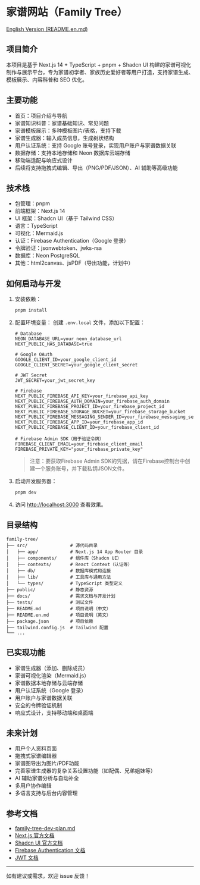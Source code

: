 # 家谱网站（Family Tree）

[English Version (README.en.md)](./README.en.md)


## 项目简介
本项目是基于 Next.js 14 + TypeScript + pnpm + Shadcn UI 构建的家谱可视化制作与展示平台，专为家谱初学者、家族历史爱好者等用户打造，支持家谱生成、模板展示、内容科普和 SEO 优化。

## 主要功能
- 首页：项目介绍与导航
- 家谱知识科普：家谱基础知识、常见问题
- 家谱模板展示：多种模板图片/表格，支持下载
- 家谱生成器：输入成员信息，生成树状结构
- 用户认证系统：支持 Google 账号登录，实现用户账户与家谱数据关联
- 数据存储：支持本地存储和 Neon 数据库云端存储
- 移动端适配与响应式设计
- 后续将支持拖拽式编辑、导出（PNG/PDF/JSON）、AI 辅助等高级功能

## 技术栈
- 包管理：pnpm
- 前端框架：Next.js 14
- UI 框架：Shadcn UI（基于 Tailwind CSS）
- 语言：TypeScript
- 可视化：Mermaid.js
- 认证：Firebase Authentication（Google 登录）
- 令牌验证：jsonwebtoken、jwks-rsa
- 数据库：Neon PostgreSQL
- 其他：html2canvas、jsPDF（导出功能，计划中）

## 如何启动与开发
1. 安装依赖：
   ```bash
   pnpm install
   ```

2. 配置环境变量：
   创建 `.env.local` 文件，添加以下配置：
   ```
   # Database
   NEON_DATABASE_URL=your_neon_database_url
   NEXT_PUBLIC_HAS_DATABASE=true

   # Google OAuth
   GOOGLE_CLIENT_ID=your_google_client_id
   GOOGLE_CLIENT_SECRET=your_google_client_secret

   # JWT Secret
   JWT_SECRET=your_jwt_secret_key

   # Firebase
   NEXT_PUBLIC_FIREBASE_API_KEY=your_firebase_api_key
   NEXT_PUBLIC_FIREBASE_AUTH_DOMAIN=your_firebase_auth_domain
   NEXT_PUBLIC_FIREBASE_PROJECT_ID=your_firebase_project_id
   NEXT_PUBLIC_FIREBASE_STORAGE_BUCKET=your_firebase_storage_bucket
   NEXT_PUBLIC_FIREBASE_MESSAGING_SENDER_ID=your_firebase_messaging_sender_id
   NEXT_PUBLIC_FIREBASE_APP_ID=your_firebase_app_id
   NEXT_PUBLIC_FIREBASE_CLIENT_ID=your_firebase_client_id

   # Firebase Admin SDK（用于验证令牌）
   FIREBASE_CLIENT_EMAIL=your_firebase_client_email
   FIREBASE_PRIVATE_KEY="your_firebase_private_key"
   ```

   > 注意：要获取Firebase Admin SDK的凭据，请在Firebase控制台中创建一个服务账号，并下载私钥JSON文件。

3. 启动开发服务器：
   ```bash
   pnpm dev
   ```

4. 访问 [http://localhost:3000](http://localhost:3000) 查看效果。

## 目录结构
```
family-tree/
├── src/                # 源代码目录
│   ├── app/            # Next.js 14 App Router 目录
│   ├── components/     # 组件库（Shadcn UI）
│   ├── contexts/       # React Context（认证等）
│   ├── db/             # 数据库模式和连接
│   ├── lib/            # 工具库与通用方法
│   └── types/          # TypeScript 类型定义
├── public/             # 静态资源
├── docs/               # 需求文档与开发计划
├── tests/              # 测试文件
├── README.md           # 项目说明（中文）
├── README.en.md        # 项目说明（英文）
├── package.json        # 项目依赖
├── tailwind.config.js  # Tailwind 配置
└── ...
```

## 已实现功能
- 家谱生成器（添加、删除成员）
- 家谱可视化渲染（Mermaid.js）
- 家谱数据本地存储与云端存储
- 用户认证系统（Google 登录）
- 用户账户与家谱数据关联
- 安全的令牌验证机制
- 响应式设计，支持移动端和桌面端

## 未来计划
- 用户个人资料页面
- 拖拽式家谱编辑器
- 家谱图导出为图片/PDF功能
- 完善家谱生成器的复杂关系设置功能（如配偶、兄弟姐妹等）
- AI 辅助家谱分析与自动补全
- 多用户协作编辑
- 多语言支持与后台内容管理

## 参考文档
- [family-tree-dev-plan.md](./docs/family-tree-dev-plan.md)
- [Next.js 官方文档](https://nextjs.org/)
- [Shadcn UI 官方文档](https://ui.shadcn.com/)
- [Firebase Authentication 文档](https://firebase.google.com/docs/auth)
- [JWT 文档](https://jwt.io/)

---

如有建议或需求，欢迎 issue 反馈！
